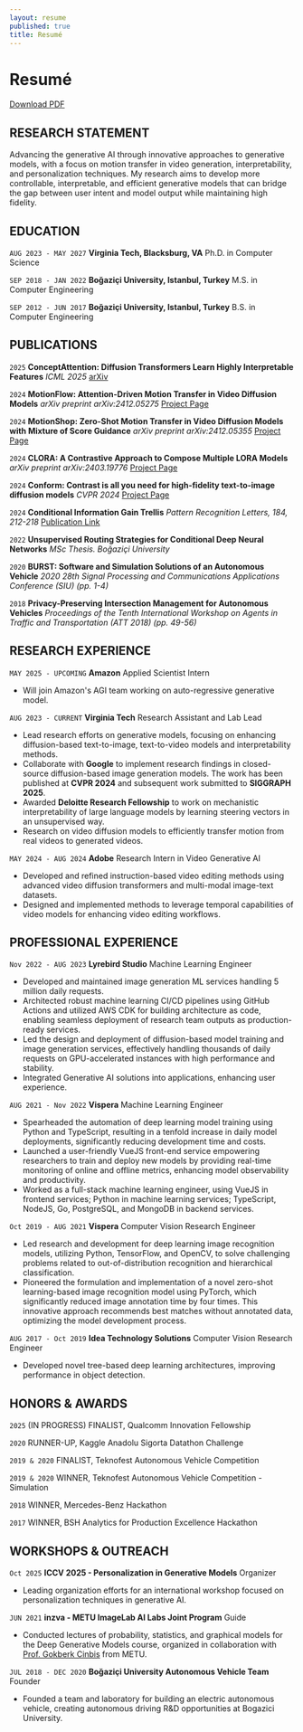 ```yaml
---
layout: resume
published: true
title: Resumé
---
```


# Resumé

<a href="https://drive.google.com/file/d/1RxtH5A56p0lZVManDSTV9uilSw3wbbzg/view?usp=sharing" class="download-button"><i class="fas fa-download"></i> Download PDF</a>

## RESEARCH STATEMENT
Advancing the generative AI through innovative approaches to generative models, with a focus on motion transfer in video generation, interpretability, and personalization techniques. My research aims to develop more controllable, interpretable, and efficient generative models that can bridge the gap between user intent and model output while maintaining high fidelity.

## EDUCATION
`AUG 2023 - MAY 2027`
__Virginia Tech, Blacksburg, VA__
Ph.D. in Computer Science

`SEP 2018 - JAN 2022`
__Boğaziçi University, Istanbul, Turkey__
M.S. in Computer Engineering

`SEP 2012 - JUN 2017`
__Boğaziçi University, Istanbul, Turkey__
B.S. in Computer Engineering

## PUBLICATIONS

`2025`
__ConceptAttention: Diffusion Transformers Learn Highly Interpretable Features__
*ICML 2025*
[arXiv](https://arxiv.org/abs/2502.04320)

`2024`
__MotionFlow: Attention-Driven Motion Transfer in Video Diffusion Models__
*arXiv preprint arXiv:2412.05275*
[Project Page](https://motionflow-diffusion.github.io/)

`2024`
__MotionShop: Zero-Shot Motion Transfer in Video Diffusion Models with Mixture of Score Guidance__
*arXiv preprint arXiv:2412.05355*
[Project Page](https://motionshop-diffusion.github.io/)

`2024`
__CLORA: A Contrastive Approach to Compose Multiple LORA Models__
*arXiv preprint arXiv:2403.19776*
[Project Page](https://clora-diffusion.github.io)

`2024`
__Conform: Contrast is all you need for high-fidelity text-to-image diffusion models__
*CVPR 2024*
[Project Page](https://conform-diffusion.github.io)

`2024`
__Conditional Information Gain Trellis__
*Pattern Recognition Letters, 184, 212-218*
[Publication Link](https://doi.org/10.1016/j.patrec.2024.06.018)

`2022`
__Unsupervised Routing Strategies for Conditional Deep Neural Networks__
*MSc Thesis. Boğaziçi University*

`2020`
__BURST: Software and Simulation Solutions of an Autonomous Vehicle__
*2020 28th Signal Processing and Communications Applications Conference (SIU) (pp. 1-4)*

`2018`
__Privacy-Preserving Intersection Management for Autonomous Vehicles__
*Proceedings of the Tenth International Workshop on Agents in Traffic and Transportation (ATT 2018) (pp. 49-56)*

## RESEARCH EXPERIENCE
`MAY 2025 - UPCOMING`
__Amazon__
Applied Scientist Intern
- Will join Amazon's AGI team working on auto-regressive generative model.

`AUG 2023 - CURRENT`
__Virginia Tech__
Research Assistant and Lab Lead
- Lead research efforts on generative models, focusing on enhancing diffusion-based text-to-image, text-to-video models and interpretability methods.
- Collaborate with **Google** to implement research findings in closed-source diffusion-based image generation models. The work has been published at **CVPR 2024** and subsequent work submitted to **SIGGRAPH 2025**.
- Awarded **Deloitte Research Fellowship** to work on mechanistic interpretability of large language models by learning steering vectors in an unsupervised way.
- Research on video diffusion models to efficiently transfer motion from real videos to generated videos.

`MAY 2024 - AUG 2024`
__Adobe__
Research Intern in Video Generative AI
- Developed and refined instruction-based video editing methods using advanced video diffusion transformers and multi-modal image-text datasets.
- Designed and implemented methods to leverage temporal capabilities of video models for enhancing video editing workflows.

## PROFESSIONAL EXPERIENCE
`Nov 2022 - AUG 2023`
__Lyrebird Studio__
Machine Learning Engineer
- Developed and maintained image generation ML services handling 5 million daily requests.
- Architected robust machine learning CI/CD pipelines using GitHub Actions and utilized AWS CDK for building architecture as code, enabling seamless deployment of research team outputs as production-ready services.
- Led the design and deployment of diffusion-based model training and image generation services, effectively handling thousands of daily requests on GPU-accelerated instances with high performance and stability.
- Integrated Generative AI solutions into applications, enhancing user experience.

`AUG 2021 - Nov 2022`
__Vispera__
Machine Learning Engineer
- Spearheaded the automation of deep learning model training using Python and TypeScript, resulting in a tenfold increase in daily model deployments, significantly reducing development time and costs.
- Launched a user-friendly VueJS front-end service empowering researchers to train and deploy new models by providing real-time monitoring of online and offline metrics, enhancing model observability and productivity.
- Worked as a full-stack machine learning engineer, using VueJS in frontend services; Python in machine learning services; TypeScript, NodeJS, Go, PostgreSQL, and MongoDB in backend services.

`Oct 2019 - AUG 2021`
__Vispera__
Computer Vision Research Engineer
- Led research and development for deep learning image recognition models, utilizing Python, TensorFlow, and OpenCV, to solve challenging problems related to out-of-distribution recognition and hierarchical classification.
- Pioneered the formulation and implementation of a novel zero-shot learning-based image recognition model using PyTorch, which significantly reduced image annotation time by four times. This innovative approach recommends best matches without annotated data, optimizing the model development process.

`AUG 2017 - Oct 2019`
__Idea Technology Solutions__
Computer Vision Research Engineer
- Developed novel tree-based deep learning architectures, improving performance in object detection.

## HONORS & AWARDS
`2025`
(IN PROGRESS) FINALIST, Qualcomm Innovation Fellowship

`2020`
RUNNER-UP, Kaggle Anadolu Sigorta Datathon Challenge

`2019 & 2020`
FINALIST, Teknofest Autonomous Vehicle Competition

`2019 & 2020`
WINNER, Teknofest Autonomous Vehicle Competition - Simulation

`2018`
WINNER, Mercedes-Benz Hackathon

`2017`
WINNER, BSH Analytics for Production Excellence Hackathon

## WORKSHOPS & OUTREACH
`Oct 2025`
__ICCV 2025 - Personalization in Generative Models__
Organizer
- Leading organization efforts for an international workshop focused on personalization techniques in generative AI.

`JUN 2021`
__inzva - METU ImageLab AI Labs Joint Program__
Guide
- Conducted lectures of probability, statistics, and graphical models for the Deep Generative Models course, organized in collaboration with [Prof. Gokberk Cinbis](https://user.ceng.metu.edu.tr/~gcinbis/) from METU.

`JUL 2018 - DEC 2020`
__Boğaziçi University Autonomous Vehicle Team__
Founder
- Founded a team and laboratory for building an electric autonomous vehicle, creating autonomous driving R&D opportunities at Bogazici University.

<!-- ### Footer

Last updated: May 2024 -->
